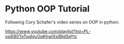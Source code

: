 # Python OOP Tutorial

Following Cory Schafer's video series on OOP in python:

https://www.youtube.com/playlist?list=PL-osiE80TeTsqhIuOqKhwlXsIBIdSeYtc
